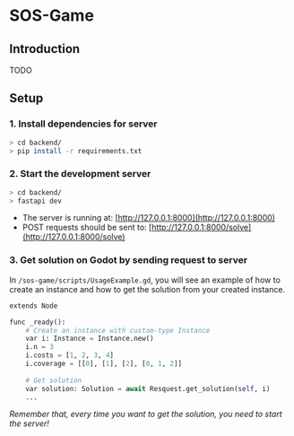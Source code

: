 # SOS-Game

## Introduction
TODO

## Setup

### 1. Install dependencies for server
```bash
> cd backend/
> pip install -r requirements.txt
```

### 2. Start the development server
```bash
> cd backend/
> fastapi dev
```

- The server is running at: [http://127.0.0.1:8000](http://127.0.0.1:8000)
- POST requests should be sent to: [http://127.0.0.1:8000/solve](http://127.0.0.1:8000/solve)

### 3. Get solution on Godot by sending request to server

In `/sos-game/scripts/UsageExample.gd`, you will see an example of how to create an instance and how to get the solution from your created instance. 

```python
extends Node

func _ready():
	# Create an instance with custom-type Instance
	var i: Instance = Instance.new()
	i.n = 3
	i.costs = [1, 2, 3, 4]
	i.coverage = [[0], [1], [2], [0, 1, 2]]
	
	# Get solution
	var solution: Solution = await Resquest.get_solution(self, i) 
	...
```

<i>Remember that, every time you want to get the solution, you need to start the server!</i>
